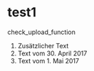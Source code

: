 # test1
check_upload_function

1. Zusätzlicher Text
2. Text vom 30. April 2017
3. Text vom 1. Mai 2017


